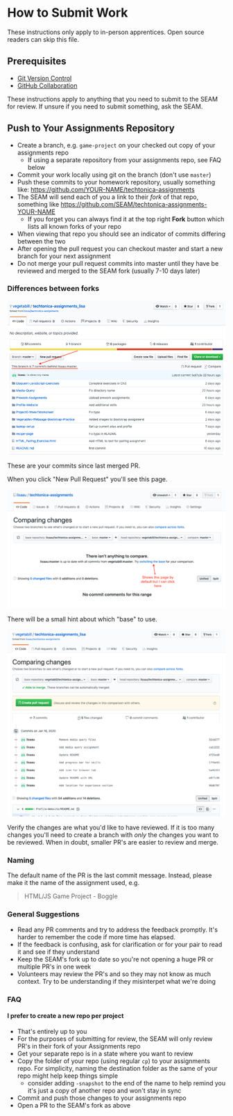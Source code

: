 # How to Submit Work

These instructions only apply to in-person apprentices. Open source readers can skip this file.

## Prerequisites

- [Git Version Control](/git-version-control/git-version-control.md)
- [GitHub Collaboration](/github-collaboration/github-collaboration.md)

These instructions apply to anything that you need to submit to the SEAM for review. If unsure if you need to submit something, ask the SEAM.

## Push to Your Assignments Repository

- Create a branch, e.g. `game-project` on your checked out copy of your assignments repo
  - If using a separate repository from your assignments repo, see FAQ below
- Commit your work locally using git on the branch (don't use `master`)
- Push these commits to your homework repository, usually something like: https://github.com/YOUR-NAME/techtonica-assignments
- The SEAM will send each of you a link to their _fork_ of that repo, something like https://github.com/SEAM/techtonica-assignments-YOUR-NAME
  - If you forget you can always find it at the top right **Fork** button which lists all known forks of your repo
- When viewing that repo you should see an indicator of commits differing between the two
- After opening the pull request you can checkout master and start a new branch for your next assignment
- Do not merge your pull request commits into master until they have be reviewed and merged to the SEAM fork (usually 7-10 days later)

### Differences between forks

![](./pr-example-1.png)

These are your commits since last merged PR.

When you click "New Pull Request" you'll see this page.

![](./pr-example-2.png)

There will be a small hint about which "base" to use.

![](./pr-example-3.png)

Verify the changes are what you'd like to have reviewed. If it is too many changes you'll need to create a branch with _only_ the changes you want to be reviewed. When in doubt, smaller PR's are easier to review and merge.

### Naming

The default name of the PR is the last commit message. Instead, please make it the name of the assignment used, e.g.

> HTML/JS Game Project - Boggle

### General Suggestions

- Read any PR comments and try to address the feedback promptly. It's harder to remember the code if more time has elapsed.
- If the feedback is confusing, ask for clarification or for your pair to read it and see if they understand
- Keep the SEAM's fork up to date so you're not opening a huge PR or multiple PR's in one week
- Volunteers may review the PR's and so they may not know as much context. Try to be understanding if they misinterpet what we're doing

### FAQ

#### I prefer to create a new repo per project

- That's entirely up to you
- For the purposes of submitting for review, the SEAM will only review PR's in their fork of your Assignments repo
- Get your separate repo is in a state where you want to review
- Copy the folder of your repo (using regular `cp`) to your assignments repo. For simplicity, naming the destination folder as the same of your repo might help keep things simple
  - consider adding `-snapshot` to the end of the name to help remind you it's just a copy of another repo and won't stay in sync
- Commit and push those changes to your assignments repo
- Open a PR to the SEAM's fork as above
